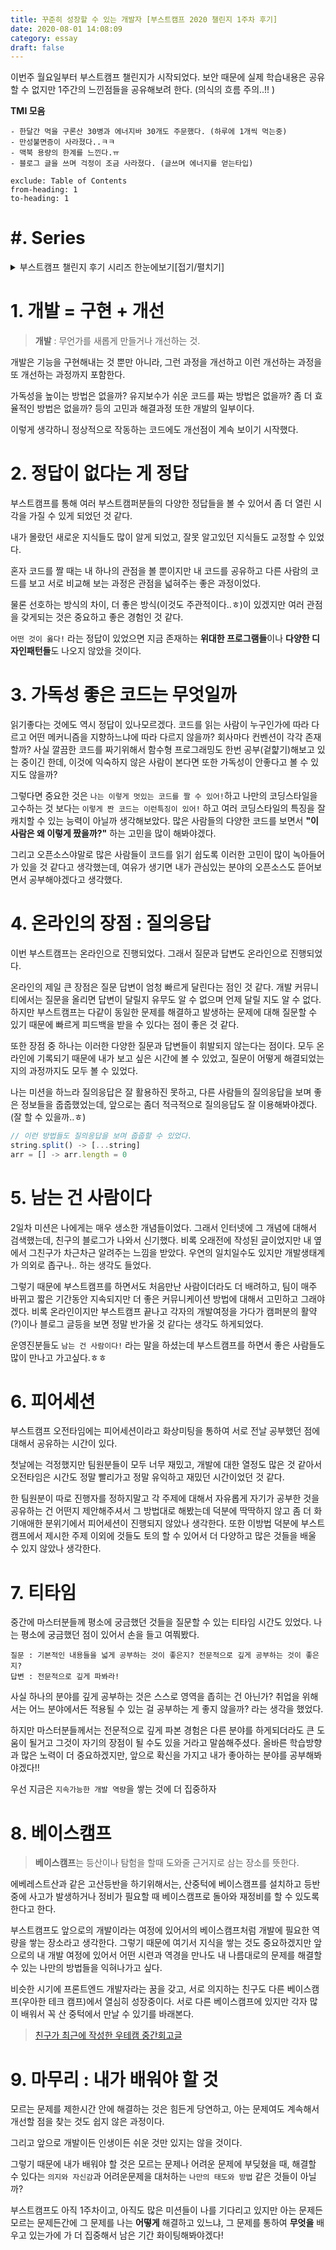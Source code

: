 ```yaml
---
title: 꾸준히 성장할 수 있는 개발자 [부스트캠프 2020 챌린지 1주차 후기]
date: 2020-08-01 14:08:09
category: essay
draft: false
---
```


이번주 월요일부터 부스트캠프 챌린지가 시작되었다. 보안 때문에 실제 학습내용은 공유할 수 없지만 1주간의 느낀점들을 공유해보려 한다. (의식의 흐름 주의..!!
)

**TMI 모음**

```
- 한달간 먹을 구론산 30병과 에너지바 30개도 주문했다. (하루에 1개씩 먹는중)
- 만성불면증이 사라졌다..ㅋㅋ
- 맥북 용량의 한계를 느낀다.ㅠ
- 블로그 글을 쓰며 걱정이 조금 사라졌다. (글쓰며 에너지를 얻는타입)
```

```toc
exclude: Table of Contents
from-heading: 1
to-heading: 1
```

# \#. Series

<details>
<summary>부스트캠프 챌린지 후기 시리즈 한눈에보기[접기/펼치기]</summary>
<div markdown="1">

- [1. 꾸준히 성장할 수 있는 개발자 [부스트캠프 2020 챌린지 1주차 후기]](https://taeny.dev/essay/boostcamp-challenge-1/)

- [2. 적극적이지만 말랑말랑한 개발자 [부스트캠프 2020 챌린지 2주차 후기]](https://taeny.dev/essay/boostcapm-challenge-2/)

- [3. 멘탈과 체력이 튼튼한 개발자[부스트캠프 2020 챌린지 3주차 후기]](https://taeny.dev/essay/boostcamp-challenge-3/)

- [4. 🏕 부스트캠프 챌린지를 마치며](https://taeny.dev/essay/boostcamp-challenge-4/)

</div>
</details>

# 1. 개발 = 구현 + 개선

> **개발** : 무언가를 새롭게 만들거나 개선하는 것.

개발은 기능을 구현해내는 것 뿐만 아니라, 그런 과정을 개선하고 이런 개선하는 과정을 또 개선하는 과정까지 포함한다.

가독성을 높이는 방법은 없을까? 유지보수가 쉬운 코드를 짜는 방법은 없을까? 좀 더 효율적인 방법은 없을까? 등의 고민과 해결과정 또한 개발의 일부이다.

이렇게 생각하니 정상적으로 작동하는 코드에도 개선점이 계속 보이기 시작했다.

# 2. 정답이 없다는 게 정답

부스트캠프를 통해 여러 부스트캠퍼분들의 다양한 정답들을 볼 수 있어서 좀 더 열린 시각을 가질 수 있게 되었던 것 같다.

내가 몰랐던 새로운 지식들도 많이 알게 되었고, 잘못 알고있던 지식들도 교정할 수 있었다.

혼자 코드를 짤 때는 내 하나의 관점을 볼 뿐이지만 내 코드를 공유하고 다른 사람의 코드를 보고 서로 비교해 보는 과정은 관점을 넓혀주는 좋은 과정이었다.

물론 선호하는 방식의 차이, 더 좋은 방식(이것도 주관적이다..ㅎ)이 있겠지만 여러 관점을 갖게되는 것은 중요하고 좋은 경험인 것 같다.

`어떤 것이 옳다!` 라는 정답이 있었으면 지금 존재하는 **위대한 프로그램들**이나 **다양한 디자인패턴들**도 나오지 않았을 것이다.

# 3. 가독성 좋은 코드는 무엇일까

읽기좋다는 것에도 역시 정답이 있나모르겠다. 코드를 읽는 사람이 누구인가에 따라 다르고 어떤 메커니즘을 지향하느냐에 따라 다르지 않을까? 회사마다 컨벤션이 각각 존재할까? 사실 깔끔한 코드를 짜기위해서 함수형 프로그래밍도 한번 공부(겉햝기)해보고 있는 중이긴 한데, 이것에 익숙하지 않은 사람이 본다면 또한 가독성이 안좋다고 볼 수 있지도 않을까?

그렇다면 중요한 것은 `나는 이렇게 멋있는 코드를 짤 수 있어!`하고 나만의 코딩스타일을 고수하는 것 보다는 `이렇게 짠 코드는 이런특징이 있어!` 하고 여러 코딩스타일의 특징을 잘 캐치할 수 있는 능력이 아닐까 생각해보았다. 많은 사람들의 다양한 코드를 보면서 **"이 사람은 왜 이렇게 짰을까?"** 하는 고민을 많이 해봐야겠다.

그리고 오픈소스야말로 많은 사람들이 코드를 읽기 쉽도록 이러한 고민이 많이 녹아들어가 있을 것 같다고 생각했는데, 여유가 생기면 내가 관심있는 분야의 오픈소스도 뜯어보면서 공부해야겠다고 생각했다.

# 4. 온라인의 장점 : 질의응답

이번 부스트캠프는 온라인으로 진행되었다. 그래서 질문과 답변도 온라인으로 진행되었다.

온라인의 제일 큰 장점은 질문 답변이 엄청 빠르게 달린다는 점인 것 같다. 개발 커뮤니티에서는 질문을 올리면 답변이 달릴지 유무도 알 수 없으며 언제 달릴 지도 알 수 없다. 하지만 부스트캠프는 다같이 동일한 문제를 해결하고 발생하는 문제에 대해 질문할 수 있기 때문에 빠르게 피드백을 받을 수 있다는 점이 좋은 것 같다.

또한 장점 중 하나는 이러한 다양한 질문과 답변들이 휘발되지 않는다는 점이다. 모두 온라인에 기록되기 때문에 내가 보고 싶은 시간에 볼 수 있었고, 질문이 어떻게 해결되었는지의 과정까지도 모두 볼 수 있었다.

나는 미션을 하느라 질의응답은 잘 활용하진 못하고, 다른 사람들의 질의응답을 보며 좋은 정보들을 줍줍했었는데, 앞으로는 좀더 적극적으로 질의응답도 잘 이용해봐야겠다. (잘 할 수 있을까..ㅎ)

```js
// 이런 방법들도 질의응답을 보며 줍줍할 수 있었다.
string.split() -> [...string]
arr = [] -> arr.length = 0
```

# 5. 남는 건 사람이다

2일차 미션은 나에게는 매우 생소한 개념들이었다. 그래서 인터넷에 그 개념에 대해서 검색했는데, 친구의 블로그가 나와서 신기했다. 비록 오래전에 작성된 글이었지만 내 옆에서 그친구가 차근차근 알려주는 느낌을 받았다. 우연의 일치일수도 있지만 개발생태계가 의외로 좁구나.. 하는 생각도 들었다.

그렇기 때문에 부스트캠프를 하면서도 처음만난 사람이더라도 더 배려하고, 팀이 매주 바뀌고 짧은 기간동안 지속되지만 더 좋은 커뮤니케이션 방법에 대해서 고민하고 그래야겠다. 비록 온라인이지만 부스트캠프 끝나고 각자의 개발여정을 가다가 캠퍼분의 활약(?)이나 블로그 글등을 보면 정말 반가울 것 같다는 생각도 하게되었다.

운영진분들도 `남는 건 사람이다!` 라는 말을 하셨는데 부스트캠프를 하면서 좋은 사람들도 많이 만나고 가고싶다.ㅎㅎ

# 6. 피어세션

부스트캠프 오전타임에는 피어세션이라고 화상미팅을 통하여 서로 전날 공부했던 점에 대해서 공유하는 시간이 있다.

첫날에는 걱정했지만 팀원분들이 모두 너무 재밌고, 개발에 대한 열정도 많은 것 같아서 오전타임은 시간도 정말 빨리가고 정말 유익하고 재밌던 시간이었던 것 같다.

한 팀원분이 따로 진행자를 정하지말고 각 주제에 대해서 자유롭게 자기가 공부한 것을 공유하는 건 어떤지 제안해주셔서 그 방법대로 해봤는데 덕분에 딱딱하지 않고 좀 더 화기애애한 분위기에서 피어세션이 진행되지 않았나 생각한다. 또한 이방법 덕분에 부스트캠프에서 제시한 주제 이외에 것들도 토의 할 수 있어서 더 다양하고 많은 것들을 배울 수 있지 않았나 생각한다.

# 7. 티타임

중간에 마스터분들께 평소에 궁금했던 것들을 질문할 수 있는 티타임 시간도 있었다. 나는 평소에 궁금했던 점이 있어서 손을 들고 여쭤봤다.

```
질문 : 기본적인 내용들을 넓게 공부하는 것이 좋은지? 전문적으로 깊게 공부하는 것이 좋은지?
답변 : 전문적으로 깊게 파봐라!
```

사실 하나의 분야를 깊게 공부하는 것은 스스로 영역을 좁히는 건 아닌가? 취업을 위해서는 어느 분야에서든 적용될 수 있는 걸 공부하는 게 좋지 않을까? 라는 생각을 했었다.

하지만 마스터분들께서는 전문적으로 깊게 파본 경험은 다른 분야를 하게되더라도 큰 도움이 될거고 그것이 자기의 장점이 될 수도 있을 거라고 말씀해주셨다. 올바른 학습방향과 많은 노력이 더 중요하겠지만, 앞으로 확신을 가지고 내가 좋아하는 분야를 공부해봐야겠다!!

우선 지금은 `지속가능한 개발 역량`을 쌓는 것에 더 집중하자

# 8. 베이스캠프

> **베이스캠프**는 등산이나 탐험을 할때 도와줄 근거지로 삼는 장소를 뜻한다.

에베레스트산과 같은 고산등반을 하기위해서는, 산중턱에 베이스캠프를 설치하고 등반 중에 사고가 발생하거나 정비가 필요할 때 베이스캠프로 돌아와 재정비를 할 수 있도록 한다고 한다.

부스트캠프도 앞으로의 개발이라는 여정에 있어서의 베이스캠프처럼 개발에 필요한 역량을 쌓는 장소라고 생각한다. 그렇기 때문에 여기서 지식을 쌓는 것도 중요하겠지만 앞으로의 내 개발 여정에 있어서 어떤 시련과 역경을 만나도 내 나름대로의 문제를 해결할 수 있는 나만의 방법들을 익혀나가고 싶다.

비슷한 시기에 프론트엔드 개발자라는 꿈을 갖고, 서로 의지하는 친구도 다른 베이스캠프(우아한 테크 캠프)에서 열심히 성장중이다. 서로 다른 베이스캠프에 있지만 각자 많이 배워서 꼭 산 중턱에서 만날 수 있기를 바래본다.

> [친구가 최근에 작성한 우테캠 중간회고글](https://younho9.dev/am-i-real-developer)

# 9. 마무리 : 내가 배워야 할 것

모르는 문제를 제한시간 안에 해결하는 것은 힘든게 당연하고, 아는 문제여도 계속해서 개선할 점을 찾는 것도 쉽지 않은 과정이다.

그리고 앞으로 개발이든 인생이든 쉬운 것만 있지는 않을 것이다.

그렇기 때문에 내가 배워야 할 것은 모르는 문제나 어려운 문제에 부딪혔을 때, 해결할 수 있다는 `의지와 자신감`과 어려운문제을 대처하는 `나만의 태도와 방법` 같은 것들이 아닐까?

부스트캠프도 아직 1주차이고, 아직도 많은 미션들이 나를 기다리고 있지만 아는 문제든 모르는 문제든간에 그 문제를 나는 **어떻게** 해결하고 있느냐, 그 문제를 통하여 **무엇을** 배우고 있는가에 가 더 집중해서 남은 기간 화이팅해봐야겠다!
